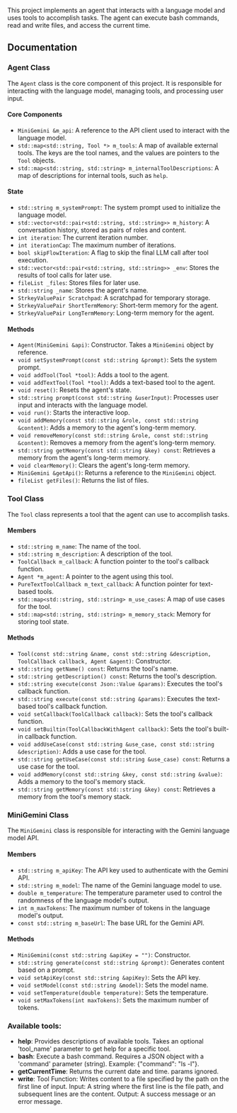 This project implements an agent that interacts with a language model and uses tools to accomplish tasks. The agent can execute bash commands, read and write files, and access the current time.

## Documentation

### Agent Class

The `Agent` class is the core component of this project. It is responsible for interacting with the language model, managing tools, and processing user input.

#### Core Components

- `MiniGemini &m_api`: A reference to the API client used to interact with the language model.
- `std::map<std::string, Tool *> m_tools`: A map of available external tools. The keys are the tool names, and the values are pointers to the `Tool` objects.
- `std::map<std::string, std::string> m_internalToolDescriptions`: A map of descriptions for internal tools, such as `help`.

#### State

- `std::string m_systemPrompt`: The system prompt used to initialize the language model.
- `std::vector<std::pair<std::string, std::string>> m_history`: A conversation history, stored as pairs of roles and content.
- `int iteration`: The current iteration number.
- `int iterationCap`: The maximum number of iterations.
- `bool skipFlowIteration`: A flag to skip the final LLM call after tool execution.
- `std::vector<std::pair<std::string, std::string>> _env`: Stores the results of tool calls for later use.
- `fileList _files`: Stores files for later use.
- `std::string _name`: Stores the agent's name.
- `StrkeyValuePair Scratchpad`: A scratchpad for temporary storage.
- `StrkeyValuePair ShortTermMemory`: Short-term memory for the agent.
- `StrkeyValuePair LongTermMemory`: Long-term memory for the agent.

#### Methods

- `Agent(MiniGemini &api)`: Constructor. Takes a `MiniGemini` object by reference.
- `void setSystemPrompt(const std::string &prompt)`: Sets the system prompt.
- `void addTool(Tool *tool)`: Adds a tool to the agent.
- `void addTextTool(Tool *tool)`: Adds a text-based tool to the agent.
- `void reset()`: Resets the agent's state.
- `std::string prompt(const std::string &userInput)`: Processes user input and interacts with the language model.
- `void run()`: Starts the interactive loop.
- `void addMemory(const std::string &role, const std::string &content)`: Adds a memory to the agent's long-term memory.
- `void removeMemory(const std::string &role, const std::string &content)`: Removes a memory from the agent's long-term memory.
- `std::string getMemory(const std::string &key) const`: Retrieves a memory from the agent's long-term memory.
- `void clearMemory()`: Clears the agent's long-term memory.
- `MiniGemini &getApi()`: Returns a reference to the `MiniGemini` object.
- `fileList getFiles()`: Returns the list of files.

### Tool Class

The `Tool` class represents a tool that the agent can use to accomplish tasks.

#### Members

- `std::string m_name`: The name of the tool.
- `std::string m_description`: A description of the tool.
- `ToolCallback m_callback`: A function pointer to the tool's callback function.
- `Agent *m_agent`: A pointer to the agent using this tool.
- `PureTextToolCallback m_text_callback`: A function pointer for text-based tools.
- `std::map<std::string, std::string> m_use_cases`: A map of use cases for the tool.
- `std::map<std::string, std::string> m_memory_stack`: Memory for storing tool state.

#### Methods

- `Tool(const std::string &name, const std::string &description, ToolCallback callback, Agent &agent)`: Constructor.
- `std::string getName() const`: Returns the tool's name.
- `std::string getDescription() const`: Returns the tool's description.
- `std::string execute(const Json::Value &params)`: Executes the tool's callback function.
- `std::string execute(const std::string &params)`: Executes the text-based tool's callback function.
- `void setCallback(ToolCallback callback)`: Sets the tool's callback function.
- `void setBuiltin(ToolCallbackWithAgent callback)`: Sets the tool's built-in callback function.
- `void addUseCase(const std::string &use_case, const std::string &description)`: Adds a use case for the tool.
- `std::string getUseCase(const std::string &use_case) const`: Returns a use case for the tool.
- `void addMemory(const std::string &key, const std::string &value)`: Adds a memory to the tool's memory stack.
- `std::string getMemory(const std::string &key) const`: Retrieves a memory from the tool's memory stack.

### MiniGemini Class

The `MiniGemini` class is responsible for interacting with the Gemini language model API.

#### Members

- `std::string m_apiKey`: The API key used to authenticate with the Gemini API.
- `std::string m_model`: The name of the Gemini language model to use.
- `double m_temperature`: The temperature parameter used to control the randomness of the language model's output.
- `int m_maxTokens`: The maximum number of tokens in the language model's output.
- `const std::string m_baseUrl`: The base URL for the Gemini API.

#### Methods

- `MiniGemini(const std::string &apiKey = "")`: Constructor.
- `std::string generate(const std::string &prompt)`: Generates content based on a prompt.
- `void setApiKey(const std::string &apiKey)`: Sets the API key.
- `void setModel(const std::string &model)`: Sets the model name.
- `void setTemperature(double temperature)`: Sets the temperature.
- `void setMaxTokens(int maxTokens)`: Sets the maximum number of tokens.

### Available tools:

- **help**: Provides descriptions of available tools. Takes an optional 'tool_name' parameter to get help for a specific tool.
- **bash**: Execute a bash command. Requires a JSON object with a 'command' parameter (string). Example: {"command": "ls -l"}.
- **getCurrentTime**: Returns the current date and time. params ignored.
- **write**: Tool Function: Writes content to a file specified by the path on the first line of input.
Input: A string where the first line is the file path, and subsequent lines are the content.
Output: A success message or an error message.